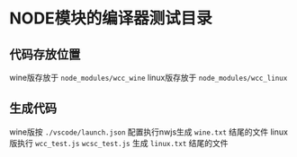 # NODE模块的编译器测试目录

## 代码存放位置

wine版存放于 `node_modules/wcc_wine`
linux版存放于 `node_modules/wcc_linux`


## 生成代码

wine版按 `./vscode/launch.json` 配置执行nwjs生成 `wine.txt` 结尾的文件
linux版执行 `wcc_test.js` `wcsc_test.js` 生成 `linux.txt` 结尾的文件

